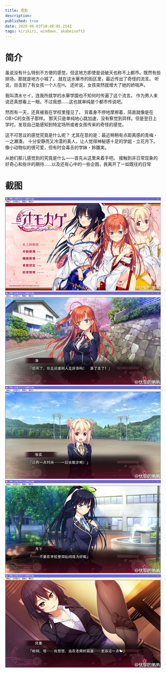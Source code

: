 ```yaml
---
title: 思影
description: 
published: true
date: 2020-06-03T10:48:05.214Z
tags: kirikiri, windows, akabeisoft3
---
```


# 简介
虽说没有什么特别不方便的感觉，但这地方即使是说破天也称不上都市。既然有些排场，那就是地方小城了。
就在这水華市的街区里，最近传出了奇怪的流言。
听说，目击到了有女孩一个人在H。
还听说，女孩突然就增大了她的娇喘声。
 
我叫清水セイ，连我所就学的水華学園也不知何时传遍了这个流言。
作为男人来说还真想看上一眼。不过我想……这也就单纯是个都市传说吧。
 
然而有一天，还真被我在学校里撞见了。
背着身不停地摩擦着，简直就像是在OB>C的女孩子那样。
那天只是单纯地心跳加速，没有察觉到异样。但是翌日上学时，发现自己能感知到特定场所或者女孩传来的奇怪的感觉。
 
这不可思议的感觉究竟是什么呢？
尤其在意的是：最近稍稍有点距离感的青梅・一之瀬湊。
十分安静而又冷漠的美人，让人觉得神秘感十足的学姐・立花月下。
像小动物似的很可爱，但有时会毒舌的学妹・鈴雛実。
 
从她们那儿感觉到的究竟是什么——首先从这里来着手吧。
接触到非日常现象的好奇心和些许的期待……以及还有心中的一些企图，我离开了一如既往的日常

# 截图
![1.jpg](/pic/思影/1.jpg)
![2.jpg](/pic/思影/2.jpg)
![3.jpg](/pic/思影/3.jpg)
![4.jpg](/pic/思影/4.jpg)
![5.jpg](/pic/思影/5.jpg)